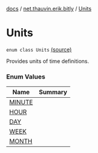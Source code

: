[docs](../../index.md) / [net.thauvin.erik.bitly](../index.md) / [Units](./index.md)

# Units

`enum class Units` [(source)](https://github.com/ethauvin/bitly-shorten/tree/master/src/main/kotlin/net/thauvin/erik/bitly/Units.kt#L39)

Provides units of time definitions.

### Enum Values

| Name | Summary |
|---|---|
| [MINUTE](-m-i-n-u-t-e.md) |  |
| [HOUR](-h-o-u-r.md) |  |
| [DAY](-d-a-y.md) |  |
| [WEEK](-w-e-e-k.md) |  |
| [MONTH](-m-o-n-t-h.md) |  |
